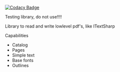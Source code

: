 [![Codacy Badge](https://api.codacy.com/project/badge/Grade/e0969b64ccbf42aa8011a605a5fc2770)](https://app.codacy.com/manual/havocbcn/SharpPDF?utm_source=github.com&utm_medium=referral&utm_content=havocbcn/SharpPDF&utm_campaign=Badge_Grade_Dashboard)

Testing library, do not use!!!!

Library to read and write lowlevel pdf's, like ITextSharp

Capabilities
  - Catalog
  - Pages
  - Simple text
  - Base fonts
  - Outlines



